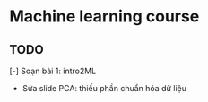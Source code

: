 # Machine learning course

## TODO

[-] Soạn bài 1: intro2ML
- Sửa slide PCA: thiếu phần chuẩn hóa dữ liệu
